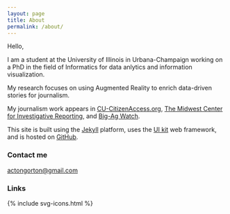 ```yaml
---
layout: page
title: About
permalink: /about/
---
```


Hello,

I am a student at the University of Illinois in Urbana-Champaign working on a PhD in the field of Informatics for data anlytics and information visualization. 

My research focuses on using Augmented Reality to enrich data-driven stories for journalism. 

My journalism work appears in [CU-CitizenAccess.org](http://cu-citizenaccess.org), [The Midwest Center for Investigative Reporting](http://investigatemidwest.org), and [Big-Ag Watch](http://bigagwatch.org).

This site is built using the [Jekyll](https://jekyllrb.com/) platform, uses the [UI kit](http://getuikit.com/) web framework, and is hosted on [GitHub](https://github.com/). 

### Contact me

[actongorton@gmail.com](mailto:actongorton@gmail.com)

### Links
{% include svg-icons.html %}
